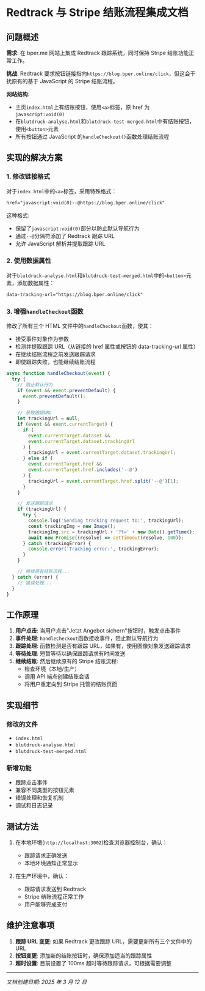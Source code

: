 # Redtrack 与 Stripe 结账流程集成文档

## 问题概述

**需求**: 在 bper.me 网站上集成 Redtrack 跟踪系统，同时保持 Stripe 结账功能正常工作。

**挑战**: Redtrack 要求按钮链接指向`https://blog.bper.online/click`，但这会干扰原有的基于 JavaScript 的 Stripe 结账流程。

**网站结构**:

- 主页`index.html`上有结账按钮，使用`<a>`标签，原 href 为`javascript:void(0)`
- 在`blutdruck-analyse.html`和`blutdruck-test-merged.html`中有结账按钮，使用`<button>`元素
- 所有按钮通过 JavaScript 的`handleCheckout()`函数处理结账流程

## 实现的解决方案

### 1. 修改链接格式

对于`index.html`中的`<a>`标签，采用特殊格式：

```html
href="javascript:void(0)--@https://blog.bper.online/click"
```

这种格式:

- 保留了`javascript:void(0)`部分以防止默认导航行为
- 通过`--@`分隔符添加了 Redtrack 跟踪 URL
- 允许 JavaScript 解析并提取跟踪 URL

### 2. 使用数据属性

对于`blutdruck-analyse.html`和`blutdruck-test-merged.html`中的`<button>`元素，添加数据属性：

```html
data-tracking-url="https://blog.bper.online/click"
```

### 3. 增强`handleCheckout`函数

修改了所有三个 HTML 文件中的`handleCheckout`函数，使其：

- 接受事件对象作为参数
- 检测并提取跟踪 URL（从链接的 href 属性或按钮的 data-tracking-url 属性）
- 在继续结账流程之前发送跟踪请求
- 即使跟踪失败，也能继续结账流程

```javascript
async function handleCheckout(event) {
  try {
    // 阻止默认行为
    if (event && event.preventDefault) {
      event.preventDefault();
    }

    // 获取跟踪URL
    let trackingUrl = null;
    if (event && event.currentTarget) {
      if (
        event.currentTarget.dataset &&
        event.currentTarget.dataset.trackingUrl
      ) {
        trackingUrl = event.currentTarget.dataset.trackingUrl;
      } else if (
        event.currentTarget.href &&
        event.currentTarget.href.includes('--@')
      ) {
        trackingUrl = event.currentTarget.href.split('--@')[1];
      }
    }

    // 发送跟踪请求
    if (trackingUrl) {
      try {
        console.log('Sending tracking request to:', trackingUrl);
        const trackingImg = new Image();
        trackingImg.src = trackingUrl + '?t=' + new Date().getTime();
        await new Promise((resolve) => setTimeout(resolve, 100));
      } catch (trackingError) {
        console.error('Tracking error:', trackingError);
      }
    }

    // 继续原有结账流程...
  } catch (error) {
    // 错误处理...
  }
}
```

## 工作原理

1. **用户点击**: 当用户点击"Jetzt Angebot sichern"按钮时，触发点击事件
2. **事件处理**: `handleCheckout`函数接收事件，阻止默认导航行为
3. **跟踪处理**: 函数检测是否有跟踪 URL，如果有，使用图像对象发送跟踪请求
4. **等待处理**: 短暂等待以确保跟踪请求有时间发送
5. **继续结账**: 然后继续原有的 Stripe 结账流程:
   - 检查环境（本地/生产）
   - 调用 API 端点创建结账会话
   - 将用户重定向到 Stripe 托管的结账页面

## 实现细节

### 修改的文件

- `index.html`
- `blutdruck-analyse.html`
- `blutdruck-test-merged.html`

### 新增功能

- 跟踪点击事件
- 兼容不同类型的按钮元素
- 错误处理和恢复机制
- 调试和日志记录

## 测试方法

1. 在本地环境(`http://localhost:3002`)检查浏览器控制台，确认：

   - 跟踪请求正确发送
   - 本地环境通知正常显示

2. 在生产环境中，确认：
   - 跟踪请求发送到 Redtrack
   - Stripe 结账流程正常工作
   - 用户能够完成支付

## 维护注意事项

1. **跟踪 URL 变更**: 如果 Redtrack 更改跟踪 URL，需要更新所有三个文件中的 URL
2. **按钮变更**: 添加新的结账按钮时，确保添加适当的跟踪属性
3. **超时设置**: 目前设置了 100ms 超时等待跟踪请求，可根据需要调整

---

_文档创建日期: 2025 年 3 月 12 日_
